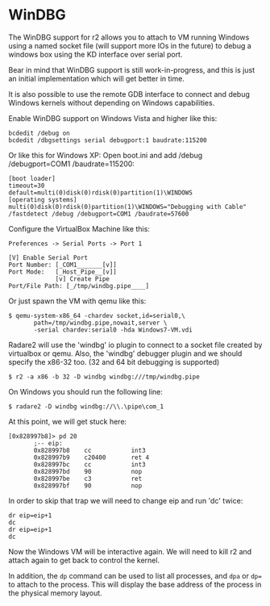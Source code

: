 WinDBG
======

The WinDBG support for r2 allows you to attach to VM running Windows
using a named socket file (will support more IOs in the future) to
debug a windows box using the KD interface over serial port.

Bear in mind that WinDBG support is still work-in-progress, and this is
just an initial implementation which will get better in time.

It is also possible to use the remote GDB interface to connect and
debug Windows kernels without depending on Windows capabilities.

Enable WinDBG support on Windows Vista and higher like this:

    bcdedit /debug on
    bcdedit /dbgsettings serial debugport:1 baudrate:115200

Or like this for Windows XP:
    Open boot.ini and add /debug /debugport=COM1 /baudrate=115200:

    [boot loader]
    timeout=30
    default=multi(0)disk(0)rdisk(0)partition(1)\WINDOWS
    [operating systems]
    multi(0)disk(0)rdisk(0)partition(1)\WINDOWS="Debugging with Cable" /fastdetect /debug /debugport=COM1 /baudrate=57600


Configure the VirtualBox Machine like this:

    Preferences -> Serial Ports -> Port 1

    [V] Enable Serial Port
    Port Number: [_COM1_______[v]]
    Port Mode:   [_Host_Pipe__[v]]
                 [v] Create Pipe
    Port/File Path: [_/tmp/windbg.pipe____]

Or just spawn the VM with qemu like this:

    $ qemu-system-x86_64 -chardev socket,id=serial0,\
           path=/tmp/windbg.pipe,nowait,server \
           -serial chardev:serial0 -hda Windows7-VM.vdi


Radare2 will use the 'windbg' io plugin to connect to a socket file
created by virtualbox or qemu. Also, the 'windbg' debugger plugin and
we should specify the x86-32 too. (32 and 64 bit debugging is supported)

    $ r2 -a x86 -b 32 -D windbg windbg:///tmp/windbg.pipe

On Windows you should run the following line:

    $ radare2 -D windbg windbg://\\.\pipe\com_1

At this point, we will get stuck here:

    [0x828997b8]> pd 20
           ;-- eip:
           0x828997b8    cc           int3
           0x828997b9    c20400       ret 4
           0x828997bc    cc           int3
           0x828997bd    90           nop
           0x828997be    c3           ret
           0x828997bf    90           nop

In order to skip that trap we will need to change eip and run 'dc' twice:

    dr eip=eip+1
    dc
    dr eip=eip+1
    dc

Now the Windows VM will be interactive again. We will need to kill r2 and
attach again to get back to control the kernel.

In addition, the `dp` command can be used to list all processes, and
`dpa` or `dp=` to attach to the process. This will display the base
address of the process in the physical memory layout.
